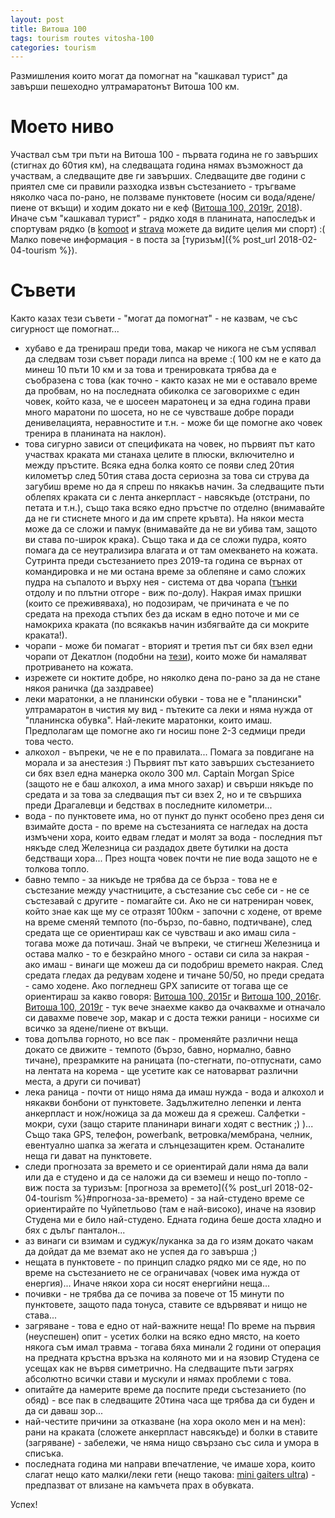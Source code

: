 ```yaml
---
layout: post
title: Витоша 100
tags: tourism routes vitosha-100
categories: tourism
---
```

Размишления които могат да помогнат на "кашкавал турист" да завърши пешеходно ултрамаратонът Витоша 100 км.

# Моето ниво

Участвал съм три пъти на Витоша 100 - първата година не го завърших (стигнах до 60тия км), на следващата година нямах възможност да участвам, а следващите две ги завърших. Следващите две години с приятел сме си правили разходка извън състезанието - тръгваме няколко часа по-рано, не ползваме пунктовете (носим си вода/ядене/пиене от вкъщи) и ходим докато ни е кеф ([Витоша 100, 2019г](https://www.komoot.com/tour/76477208/zoom), [2018](https://www.komoot.com/tour/36521344/zoom)). Иначе съм "кашкавал турист" - рядко ходя в планината, напоследък и спортувам рядко (в [komoot](https://www.komoot.com/user/451563390370/tours?type=recorded) и [strava](https://www.strava.com/athletes/8125074) можете да видите целия ми спорт) :( Малко повече информация - в поста за [туризъм]({% post_url 2018-02-04-tourism %}).

# Съвети

Както казах тези съвети - "могат да помогнат" - не казвам, че със сигурност ще помогнат...

- хубаво е да тренираш преди това, макар че никога не съм успявал да следвам този съвет поради липса на време :( 100 км не е като да минеш 10 пъти 10 км и за това и тренировката трябва да е съобразена с това (как точно - както казах не ми е оставало време да пробвам, но на последната обиколка се заговорихме с един човек, който каза, че е шосеен маратонец и за една година прави много маратони по шосета, но не се чувстваше добре поради денивелацията, неравностите и т.н. - може би ще помогне ако човек тренира в планината на наклон).
- това сигурно зависи от спецификата на човек, но първият път като участвах краката ми станаха целите в плюски, включително и между пръстите. Всяка една болка която се появи след 20тия километър след 50тия става доста сериозна за това си струва да загубиш време но да я спреш по някакъв начин. За следващите пъти облепях краката си с лента анкерпласт - навсякъде (отстрани, по петата и т.н.), също така всяко едно пръстче по отделно (внимавайте да не ги стиснете много и да им спрете кръвта). На някои места може да се сложи и памук (внимавайте да не ви убива там, защото ви става по-широк крака). Също така и да се сложи пудра, която помага да се неутрализира влагата и от там омекването на кожата. Сутринта преди състезанието през 2019-та година се върнах от командировка и не ми остана време за облепяне и само сложих пудра на съпалото и върху нея - система от два чорапа ([тънки](https://www.varriosport.bg/komplekt-sportni-chorapi-baselayer-pathfinder.html) отдолу и по плътни отгоре - виж по-долу). Накрая имах пришки (които се преживяваха), но подозирам, че причината е че по средата на прехода стъпих без да искам в едно поточе и ми се намокриха краката (по всякакъв начин избягвайте да си мокрите краката!).
- чорапи - може би помагат - вторият и третия път си бях взел едни чорапи от Декатлон (подобни на [тези](https://www.decathlon.bg/chorapi-za-prehodi-nh500-mid-x2-id_8358985.html)), които може би намаляват протриването на кожата.
- изрежете си ноктите добре, но няколко дена по-рано за да не стане някоя раничка (да заздравее)
- леки маратонки, а не планински обувки - това не е "планински" ултрамаратон в чистия му вид - пътеките са леки и няма нужда от "планинска обувка". Най-леките маратонки, които имаш. Предполагам ще помогне ако ги носиш поне 2-3 седмици преди това често.
- алкохол - въпреки, че не е по правилата... Помага за повдигане на морала и за анестезия :) Първият път като завърших състезанието си бях взел една манерка около 300 мл. Captain Morgan Spice (защото не е баш алкохол, а има много захар) и свърши някъде по средата и за това за следващия път си взех 2, но и те свършиха преди Драгалевци и бедствах в последните километри...
- вода - по пунктовете има, но от пункт до пункт особено през деня си взимайте доста - по време на състезанията се нагледах на доста измъчени хора, които едвам гледат и молят за вода - последния път някъде след Железница си раздадох двете бутилки на доста бедстващи хора... През нощта човек почти не пие вода защото не е толкова топло.
- бавно темпо - за никъде не трябва да се бърза - това не е състезание между участниците, а състезание със себе си - не се състезавай с другите - помагайте си. Ако не си натрениран човек, който знае как ще му се отразят 100км - започни с ходене, от време на време сменяй темпото (по-бързо, по-бавно, подтичване), след средата ще се ориентираш как се чувстваш и ако имаш сила - тогава може да потичаш. Знай че въпреки, че стигнеш Железница и остава малко - то е безкрайно много - остави си сила за накрая - ако имаш - винаги ще можеш да си подобриш времето накрая. След средата гледах да редувам ходене и тичане 50/50, но преди средата - само ходене. Ако погледнеш GPX записите от тогава ще се ориентираш за какво говоря: [Витоша 100, 2015г](https://www.komoot.com/tour/18225631) и [Витоша 100, 2016г](https://www.komoot.com/tour/18515944). [Витоша 100, 2019г](https://www.komoot.com/tour/76477208/zoom) - тук вече знаехме какво да очаквахме и отначало си давахме повече зор, макар и с доста тежки раници - носихме си всичко за ядене/пиене от вкъщи.
- това допълва горното, но все пак - променяйте различни неща докато се движите - темпото (бързо, бавно, нормално, бавно тичане), презрамките на раницата (по-стегнати, по-отпуснати, само на лентата на корема - ще усетите как се натоварват различни места, а други си почиват)
- лека раница - почти от нищо няма да имаш нужда - вода и алкохол и някакви бонбони от пунктовете. Задължително лепенки и лента анкерпласт и нож/ножица за да можеш да я срежеш. Салфетки - мокри, сухи (защо старите планинари винаги ходят с вестник ;) )... Също така GPS, телефон, powerbank, ветровка/мембрана, челник, евентуално шапка за жегата и слънцезащитен крем. Останалите неща ги дават на пунктовете.
- следи прогнозата за времето и се ориентирай дали няма да вали или да е студено и да се наложи да си вземеш и нещо по-топло - виж поста за туризъм: [прогноза за времето]({% post_url 2018-02-04-tourism %}#прогноза-за-времето) - за най-студено време се ориентирайте по Чуйпетльово (там е най-високо), иначе на язовир Студена ми е било най-студено. Едната година беше доста хладно и бях с дълъг панталон...
- аз винаги си взимам и суджук/луканка за да го изям докато чакам да дойдат да ме вземат ако не успея да го завърша ;)
- нещата в пунктовете - по принцип сладко рядко ми се яде, но по време на състезанието не се ограничавах (човек има нужда от енергия)... Иначе някои хора си носят енергийни неща...
- почивки - не трябва да се почива за повече от 15 минути по пунктовете, защото пада тонуса, ставите се вдървяват и нищо не става...
- загряване - това е едно от най-важните неща! По време на първия (неуспешен) опит - усетих болки на всяко едно място, на което някога съм имал травма - тогава бяха минали 2 години от операция на предната кръстна връзка на коляното ми и на язовир Студена се усещах как не вървя симетрично. На следващите пъти загрях абсолютно всички стави и мускули и нямах проблеми с това.
- опитайте да намерите време да поспите преди състезанието (по обяд) - все пак в следващите 20тина часа ще трябва да си буден и да си даваш зор...
- най-честите причини за отказване (на хора около мен и на мен): рани на краката (сложете анкерпласт навсякъде) и болки в ставите (загряване) - забележи, че няма нищо свързано със сила и умора в списъка.
- последната година ми направи впечатление, че имаше хора, които слагат нещо като малки/леки гети (нещо такова: [mini gaiters ultra](https://www.skisharki.bg/p582-raidlight-mini-gaiters-ultra/kategoriya=aksesoari/pol=uni/cvyat=black/razmer=one)) - предпазват от влизане на камъчета прах в обувката.

Успех!
